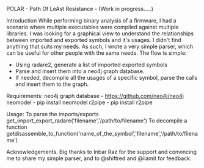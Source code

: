 POLAR - Path Of LeAst Resistance - (Work in progress.....)

Introduction
While performing binary analysis of a firmware, I had a scenario where multiple executables were compiled against multiple libraries.
I was looking for a graphical view to understand the relationships between imported and exported symbols and it's usages. 
I didn't find anything that suits my needs. As such, I wrote a very simple parser, which can be useful for other people with the same needs.
The flow is simple:
- Using radare2, generate a list of imported exported symbols
- Parse and insert them into a neo4j graph database.
- If needed, decompile all the usages of a specific symbol, parse the calls and insert them to the graph.


Requirements:
neo4j graph database - https://github.com/neo4j/neo4j
neomodel - pip install neomodel
r2pipe - pip install r2pipe


Usage:
To parse the imports/exports
get_import_export_radare('filename','/path/to/filename')
To decompile a function
getdisassemble_to_function('name_of_the_symbol','filename','/path/to/filename')




Acknowledgements.
Big thanks to Inbar Raz for the support and convincing me to share my simple parser, and to @shiftred and @iiamit for feedback.
